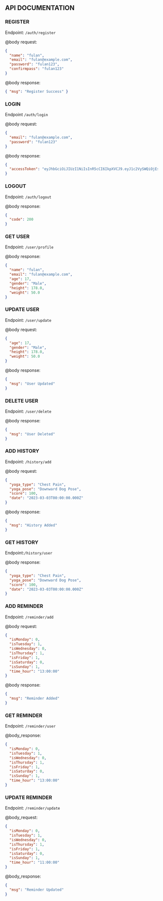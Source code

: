 ## API DOCUMENTATION

### REGISTER

Endpoint: `/auth/register`

@body request:

```json
{
  "name": "fulan",
  "email": "fulan@example.com",
  "password": "fulan123",
  "confirmpass": "fulan123"
}
```

@body response:

```json
{ "msg": "Register Success" }
```

### LOGIN

Endpoint `/auth/login`

@body request:

```json
{
  "email": "fulan@example.com",
  "password": "fulan123"
}
```

@body response:

```json
{
  "accessToken": "eyJhbGciOiJIUzI1NiIsInR5cCI6IkpXVCJ9.eyJ1c2VySWQiOjEsIm5hbWUiOiJuYXVmYWwiLCJlbWFpbCI6Im5hdWZhbEBnbWFpbC5jb20iLCJpYXQiOjE2ODUxMDIxNDIsImV4cCI6MTY4NTEwMjE2Mn0.A_18H9za7h3wbIF3VbbUITAlHuXLxTcC89ryqNeow0A"
}
```

### LOGOUT

Endpoint: `/auth/logout`

@body response:

```json
{
  "code": 200
}
```

### GET USER

Endpoint: `/user/profile`

@body response:

```json
{
  "name": "fulan",
  "email": "fulan@example.com",
  "age": 17,
  "gender": "Male",
  "height": 178.0,
  "weight": 50.0
}
```

### UPDATE USER

Endpoint: `/user/update`

@body request:

```json
{
  "age": 17,
  "gender": "Male",
  "height": 178.0,
  "weight": 50.0
}
```

@body response:

```json
{
  "msg": "User Updated"
}
```

### DELETE USER

Endpoint: `/user/delete`

@body response:

```json
{
  "msg": "User Deleted"
}
```

### ADD HISTORY

Endpoint: `/history/add`

@body request:

```json
{
  "yoga_type": "Chest Pain",
  "yoga_pose": "Downward Dog Pose",
  "score": 100,
  "date": "2023-03-03T00:00:00.000Z"
}
```

@body response:

```json
{
  "msg": "History Added"
}
```

### GET HISTORY

Endpoint:`/history/user`

@body response:

```json
{
  "yoga_type": "Chest Pain",
  "yoga_pose": "Downward Dog Pose",
  "score": 100,
  "date": "2023-03-03T00:00:00.000Z"
}
```

### ADD REMINDER

Endpoint: `/reminder/add`

@body request:

```json
{
  "isMonday": 0,
  "isTuesday": 1,
  "isWednesday": 0,
  "isThursday": 1,
  "isFriday": 1,
  "isSaturday": 0,
  "isSunday": 1,
  "time_hour": "13:00:00"
}
```

@body response:

```json
{
  "msg": "Reminder Added"
}
```

### GET REMINDER

Endpoint: `/reminder/user`

@body_response:

```json
{
  "isMonday": 0,
  "isTuesday": 1,
  "isWednesday": 0,
  "isThursday": 1,
  "isFriday": 1,
  "isSaturday": 0,
  "isSunday": 1,
  "time_hour": "13:00:00"
}
```

### UPDATE REMINDER

Endpoint: `/reminder/update`

@body_request:

```json
{
  "isMonday": 0,
  "isTuesday": 1,
  "isWednesday": 0,
  "isThursday": 1,
  "isFriday": 1,
  "isSaturday": 0,
  "isSunday": 1,
  "time_hour": "11:00:00"
}
```

@body_response:

```json
{
  "msg": "Reminder Updated"
}
```
